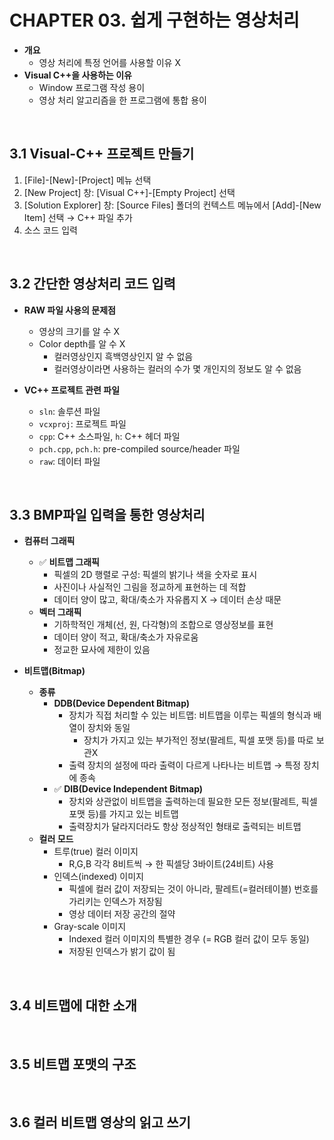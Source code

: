 # CHAPTER 03. 쉽게 구현하는 영상처리
* **개요**
  * 영상 처리에 특정 언어를 사용할 이유 X
* **Visual C++을 사용하는 이유**
  * Window 프로그램 작성 용이
  * 영상 처리 알고리즘을 한 프로그램에 통합 용이
<br/>

## 3.1 Visual-C++ 프로젝트 만들기
1. [File]-[New]-[Project] 메뉴 선택
2. [New Project] 창: [Visual C++]-[Empty Project] 선택
3. [Solution Explorer] 창: [Source Files] 폴더의 컨텍스트 메뉴에서 [Add]-[New Item] 선택 → C++ 파일 추가
4. 소스 코드 입력
<br/>

## 3.2 간단한 영상처리 코드 입력
* **RAW 파일 사용의 문제점**
  * 영상의 크기를 알 수 X
  * Color depth를 알 수 X
    * 컬러영상인지 흑백영상인지 알 수 없음
    * 컬러영상이라면 사용하는 컬러의 수가 몇 개인지의 정보도 알 수 없음

* **VC++ 프로젝트 관련 파일**
  * `sln`: 솔루션 파일
  * `vcxproj`: 프로젝트 파일
  * `cpp`: C++ 소스파일, `h`: C++ 헤더 파일
  * `pch.cpp`, `pch.h`: pre-compiled source/header 파일
  * `raw`: 데이터 파일
<br/>

## 3.3 BMP파일 입력을 통한 영상처리
* **컴퓨터 그래픽**
  * ✅ **비트맵 그래픽**
    * 픽셀의 2D 행렬로 구성: 픽셀의 밝기나 색을 숫자로 표시
    * 사진이나 사실적인 그림을 정교하게 표현하는 데 적합
    * 데이터 양이 많고, 확대/축소가 자유롭지 X → 데이터 손상 때문
  * **벡터 그래픽**
    * 기하학적인 개체(선, 원, 다각형)의 조합으로 영상정보를 표현
    * 데이터 양이 적고, 확대/축소가 자유로움
    * 정교한 묘사에 제한이 있음

* **비트맵(Bitmap)**
  * **종류**
    * **DDB(Device Dependent Bitmap)**
      * 장치가 직접 처리할 수 있는 비트맵: 비트맵을 이루는 픽셀의 형식과 배열이 장치와 동일
        * 장치가 가지고 있는 부가적인 정보(팔레트, 픽셀 포맷 등)를 따로 보관X
      * 출력 장치의 설정에 따라 출력이 다르게 나타나는 비트맵 → 특정 장치에 종속
    * ✅ **DIB(Device Independent Bitmap)**
      * 장치와 상관없이 비트맵을 출력하는데 필요한 모든 정보(팔레트, 픽셀 포맷 등)를 가지고 있는 비트맵
      * 출력장치가 달라지더라도 항상 정상적인 형태로 출력되는 비트맵
  * **컬러 모드**
    * 트루(true) 컬러 이미지
      * R,G,B 각각 8비트씩 → 한 픽셀당 3바이트(24비트) 사용
    * 인덱스(indexed) 이미지
      * 픽셀에 컬러 값이 저장되는 것이 아니라, 팔레트(=컬러테이블) 번호를 가리키는 인덱스가 저장됨
      * 영상 데이터 저장 공간의 절약
    * Gray-scale 이미지
      * Indexed 컬러 이미지의 특별한 경우 (= RGB 컬러 값이 모두 동일)
      * 저장된 인덱스가 밝기 값이 됨
<br/>

## 3.4 비트맵에 대한 소개
<br/>
 
## 3.5 비트맵 포맷의 구조
<br/>

## 3.6 컬러 비트맵 영상의 읽고 쓰기
